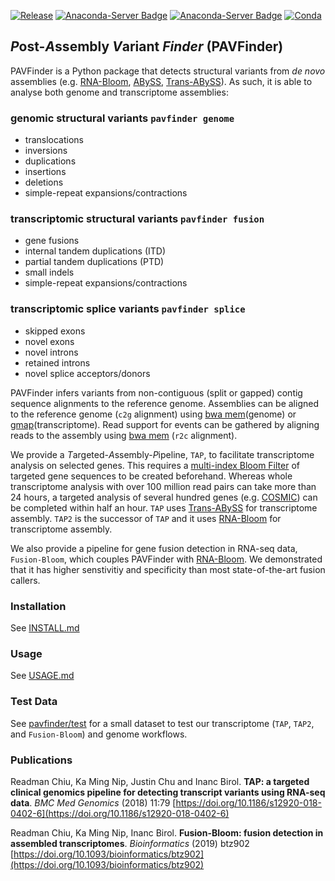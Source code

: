 [![Release](https://img.shields.io/github/v/release/bcgsc/pavfinder?include_prereleases)](https://github.com/bcgsc/pavfinder/releases)
[![Anaconda-Server Badge](https://anaconda.org/bioconda/pavfinder/badges/latest_release_date.svg)](https://anaconda.org/bioconda/pavfinder)
[![Anaconda-Server Badge](https://anaconda.org/bioconda/pavfinder/badges/installer/conda.svg)](https://conda.anaconda.org/bioconda/pavfinder)
[![Conda](https://img.shields.io/conda/dn/bioconda/pavfinder?label=Conda)](https://anaconda.org/bioconda/pavfinder)

## *P*ost-*A*ssembly *V*ariant *Finder* (PAVFinder)

PAVFinder is a Python package that detects structural variants from *de novo* assemblies (e.g. [RNA-Bloom](https://github.com/bcgsc/RNA-Bloom), [ABySS](http://www.bcgsc.ca/platform/bioinfo/software/abyss), [Trans-ABySS](http://www.bcgsc.ca/platform/bioinfo/software/trans-abyss)).  As such, it is able to analyse both genome and transcriptome assemblies:

### genomic structural variants `pavfinder genome`
- translocations
- inversions
- duplications
- insertions
- deletions
- simple-repeat expansions/contractions

### transcriptomic structural variants `pavfinder fusion`
- gene fusions
- internal tandem duplications (ITD)
- partial tandem duplications (PTD)
- small indels
- simple-repeat expansions/contractions

### transcriptomic splice variants `pavfinder splice`
- skipped exons
- novel exons
- novel introns
- retained introns
- novel splice acceptors/donors

PAVFinder infers variants from non-contiguous (split or gapped) contig sequence alignments to the reference genome. Assemblies can be aligned to the reference genome (`c2g` alignment) using [bwa mem](http://bio-bwa.sourceforge.net/)(genome) or [gmap](http://research-pub.gene.com/gmap/)(transcriptome).  Read support for events can be gathered by aligning reads to the assembly using [bwa mem](http://bio-bwa.sourceforge.net/) (`r2c` alignment).

We provide a *T*argeted-*A*ssembly-*P*ipeline, `TAP`, to facilitate transcriptome analysis on selected genes. This requires a [multi-index Bloom Filter](http://www.bcgsc.ca/platform/bioinfo/software/biobloomtools) of targeted gene sequences to be created beforehand. Whereas whole transcriptome analysis with over 100 million read pairs can take more than 24 hours, a targeted analysis of several hundred genes (e.g. [COSMIC](http://cancer.sanger.ac.uk/census/)) can be completed within half an hour. `TAP` uses [Trans-ABySS](https://github.com/bcgsc/transabyss) for transcriptome assembly. `TAP2` is the successor of `TAP` and it uses [RNA-Bloom](https://github.com/bcgsc/RNA-Bloom) for transcriptome assembly.

We also provide a pipeline for gene fusion detection in RNA-seq data, `Fusion-Bloom`, which couples PAVFinder with [RNA-Bloom](https://github.com/bcgsc/RNA-Bloom). We demonstrated that it has higher senstivitiy and specificity than most state-of-the-art fusion callers.    

### Installation
See [INSTALL.md](INSTALL.md)

### Usage
See [USAGE.md](USAGE.md)

### Test Data
See [pavfinder/test](pavfinder/test) for a small dataset to test our transcriptome (`TAP`, `TAP2`, and `Fusion-Bloom`) and genome workflows.

### Publications
Readman Chiu, Ka Ming Nip, Justin Chu and Inanc Birol. **TAP: a targeted clinical genomics pipeline for detecting transcript variants using RNA-seq data**. *BMC Med Genomics* (2018) 11:79 [https://doi.org/10.1186/s12920-018-0402-6](https://doi.org/10.1186/s12920-018-0402-6)

Readman Chiu, Ka Ming Nip, Inanc Birol. **Fusion-Bloom: fusion detection in assembled transcriptomes**. *Bioinformatics* (2019) btz902 [https://doi.org/10.1093/bioinformatics/btz902](https://doi.org/10.1093/bioinformatics/btz902)
